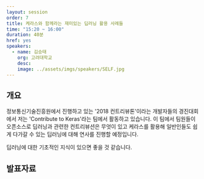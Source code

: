 ```yaml
---
layout: session
order: 7
title: 케라스와 함께라는 재미있는 딥러닝 활용 사례들
time: "15:20 ~ 16:00"
duration: 40분
href: yes
speakers:
  - name: 김승태
    org: 고려대학교
    desc:
    image: ../assets/imgs/speakers/SELF.jpg
---
```

## 개요
정보통신기술진흥원에서 진행하고 있는 '2018 컨트리뷰톤'이라는 개발자들의 경진대회에서 저는 'Contribute to Keras'라는 팀에서 활동하고 있습니다.
이 팀에서 팀원들이 오픈소스로 딥러닝과 관련한 컨트리뷰션은 무엇이 있고 케라스를 활용해 일반인들도 쉽게 다가갈 수 있는 딥러닝에 대해 연사를 진행할 예정입니다.

딥러닝에 대한 기초적인 지식이 있으면 좋을 것 같습니다.
## 발표자료
